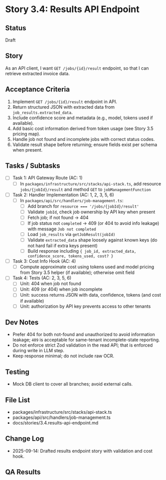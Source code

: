 # Story 3.4: Results API Endpoint

## Status
Draft

## Story
As an API client,
I want `GET /jobs/{id}/result` endpoint,
so that I can retrieve extracted invoice data.

## Acceptance Criteria
1. Implement `GET /jobs/{id}/result` endpoint in API.
2. Return structured JSON with extracted data from `job_results.extracted_data`.
3. Include confidence score and metadata (e.g., model, tokens used if available).
4. Add basic cost information derived from token usage (see Story 3.5 pricing map).
5. Handle job not found and incomplete jobs with correct status codes.
6. Validate result shape before returning; ensure fields exist per schema when present.

## Tasks / Subtasks
- [ ] Task 1: API Gateway Route (AC: 1)
  - [ ] In `packages/infrastructure/src/stacks/api-stack.ts`, add resource `jobs/{jobId}/result` and method `GET` to `jobManagementFunction`

- [ ] Task 2: Handler Implementation (AC: 1, 2, 3, 5, 6)
  - [ ] In `packages/api/src/handlers/job-management.ts`:
    - [ ] Add branch for `resource === '/jobs/{jobId}/result'`
    - [ ] Validate `jobId`, check job ownership by API key when present
    - [ ] Fetch job; if not found → 404
    - [ ] If job status not `completed` → 409 (or 404 to avoid info leakage) with message `Job not completed`
    - [ ] Load `job_results` via `getJobResult(jobId)`
    - [ ] Validate `extracted_data` shape loosely against known keys (do not hard fail if extra keys present)
    - [ ] Build response including `{ job_id, extracted_data, confidence_score, tokens_used, cost? }`

- [ ] Task 3: Cost Info Hook (AC: 4)
  - [ ] Compute approximate cost using tokens used and model pricing from Story 3.5 helper (if available); otherwise omit field

- [ ] Task 4: Tests (AC: 2, 3, 5, 6)
  - [ ] Unit: 404 when job not found
  - [ ] Unit: 409 (or 404) when job incomplete
  - [ ] Unit: success returns JSON with data, confidence, tokens (and cost if available)
  - [ ] Unit: authorization by API key prevents access to other tenants

## Dev Notes
- Prefer 404 for both not-found and unauthorized to avoid information leakage; `409` is acceptable for same-tenant incomplete-state reporting.
- Do not enforce strict Zod validation in the read API; that is enforced during write in LLM step.
- Keep response minimal; do not include raw OCR.

## Testing
- Mock DB client to cover all branches; avoid external calls.

## File List
- packages/infrastructure/src/stacks/api-stack.ts
- packages/api/src/handlers/job-management.ts
- docs/stories/3.4.results-api-endpoint.md

## Change Log
- 2025-09-14: Drafted results endpoint story with validation and cost hook.

## QA Results

